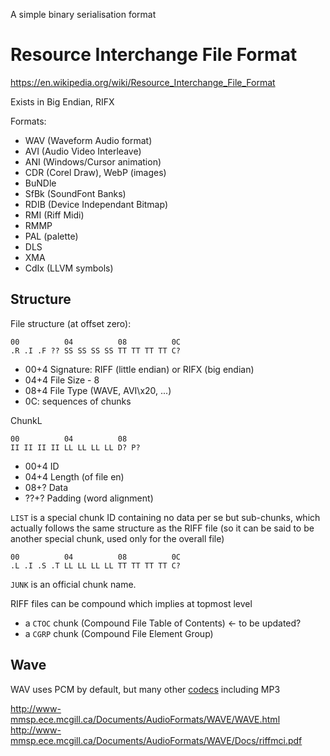 A simple binary serialisation format

# Resource Interchange File Format

https://en.wikipedia.org/wiki/Resource_Interchange_File_Format

Exists in Big Endian, RIFX

Formats:
- WAV (Waveform Audio format)
- AVI (Audio Video Interleave)
- ANI (Windows/Cursor animation)
- CDR (Corel Draw), WebP (images)
- BuNDle
- SfBk (SoundFont Banks)
- RDIB (Device Independant Bitmap)
- RMI (Riff Midi)
- RMMP
- PAL (palette)
- DLS
- XMA
- CdIx (LLVM symbols)



## Structure

File structure (at offset zero):

```
00          04          08          0C
.R .I .F ?? SS SS SS SS TT TT TT TT C?
```

- 00+4 Signature: RIFF (little endian) or RIFX (big endian)
- 04+4 File Size - 8
- 08+4 File Type (WAVE, AVI\x20, ...)
- 0C: sequences of chunks


ChunkL
```
00          04          08
II II II II LL LL LL LL D? P?
```
- 00+4 ID
- 04+4 Length (of file en)
- 08+? Data
- ??+? Padding (word alignment)


`LIST` is a special chunk ID containing no data per se but sub-chunks,
which actually follows the same structure as the RIFF file
(so it can be said to be another special chunk, used only for the overall file)

```
00          04          08          0C
.L .I .S .T LL LL LL LL TT TT TT TT C?
```
 
`JUNK` is an official chunk name.

RIFF files can be compound which implies at topmost level
- a `CTOC` chunk (Compound File Table of Contents) <- to be updated?
- a `CGRP` chunk (Compound File Element Group)


## Wave

WAV uses PCM by default, but many other [codecs](https://tools.ietf.org/html/rfc2361) including MP3

http://www-mmsp.ece.mcgill.ca/Documents/AudioFormats/WAVE/WAVE.html
http://www-mmsp.ece.mcgill.ca/Documents/AudioFormats/WAVE/Docs/riffmci.pdf
